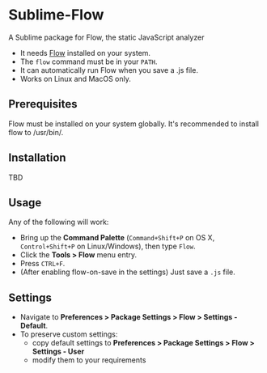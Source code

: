 Sublime-Flow
==============

A Sublime package for Flow, the static JavaScript analyzer

   * It needs [Flow](http://flowtype.org) installed on your system.
   * The `flow` command must be in your `PATH`.
   * It can automatically run Flow when you save a .js file.
   * Works on Linux and MacOS only.

Prerequisites
-------------
Flow must be installed on your system globally. It's recommended to
install flow to /usr/bin/.

Installation
------------

TBD

Usage
-----
Any of the following will work:

   * Bring up the **Command Palette** (`Command+Shift+P` on OS X, `Control+Shift+P` on Linux/Windows), then type `Flow`.
   * Click the **Tools > Flow** menu entry.
   * Press `CTRL+F`.
   * (After enabling flow-on-save in the settings) Just save a `.js` file.

Settings
--------
* Navigate to **Preferences > Package Settings > Flow > Settings - Default**.
* To preserve custom settings:
  * copy default settings to **Preferences > Package Settings > Flow > Settings - User**
  * modify them to your requirements

